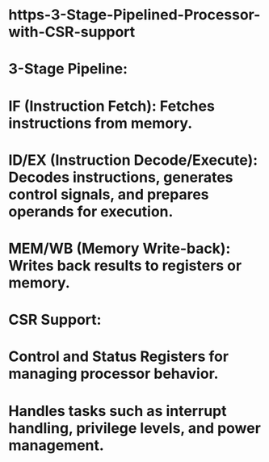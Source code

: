 # https-3-Stage-Pipelined-Processor-with-CSR-support

# 3-Stage Pipeline:
# IF (Instruction Fetch): Fetches instructions from memory.
# ID/EX (Instruction Decode/Execute): Decodes instructions, generates control signals, and prepares operands for execution.
# MEM/WB (Memory Write-back): Writes back results to registers or memory.

# CSR Support:
# Control and Status Registers for managing processor behavior.
# Handles tasks such as interrupt handling, privilege levels, and power management.

